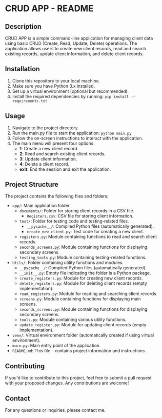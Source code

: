 # CRUD APP - README

## Description
CRUD APP is a simple command-line application for managing client data using basic CRUD (Create, Read, Update, Delete) operations. The application allows users to create new client records, read and search existing records, update client information, and delete client records.

## Installation
1. Clone this repository to your local machine.
2. Make sure you have Python 3.x installed.
3. Set up a virtual environment (optional but recommended).
4. Install the required dependencies by running: `pip install -r requirements.txt`

## Usage
1. Navigate to the project directory.
2. Run the main.py file to start the application: `python main.py`
3. Follow the on-screen instructions to interact with the application.
4. The main menu will present four options:
   - **1**: Create a new client record.
   - **2**: Read and search existing client records.
   - **3**: Update client information.
   - **4**: Delete a client record.
   - **exit**: End the session and exit the application.

## Project Structure
The project contains the following files and folders:

- `app/`: Main application folder.
  - `documents/`: Folder for storing client records in a CSV file.
    - `Registers.csv`: CSV file for storing client information.
  - `test/`: Folder for testing code and testing-related files.
    - `__pycache__/`: Compiled Python files (automatically generated).
    - `create_new_client.py`: Test code for creating a new client.
  - `registers.py`: Module containing functions to read and search client records.
  - `seconds_screens.py`: Module containing functions for displaying secondary screens.
  - `testing_tools.py`: Module containing testing-related functions.
- `Utils/`: Folder containing utility functions and modules.
  - `__pycache__/`: Compiled Python files (automatically generated).
  - `__init__.py`: Empty file indicating the folder is a Python package.
  - `create_registers.py`: Module for creating new client records.
  - `delete_registers.py`: Module for deleting client records (empty implementation).
  - `read_registers.py`: Module for reading and searching client records.
  - `screens.py`: Module containing functions for displaying main screens.
  - `seconds_screens.py`: Module containing functions for displaying secondary screens.
  - `tools.py`: Module containing various utility functions.
  - `update_register.py`: Module for updating client records (empty implementation).
- `venv/`: Virtual environment folder (automatically created if using virtual environment).
- `main.py`: Main entry point of the application.
- `README.md`: This file - contains project information and instructions.

## Contributing
If you'd like to contribute to this project, feel free to submit a pull request with your proposed changes. Any contributions are welcome!


## Contact
For any questions or inquiries, please contact me.
